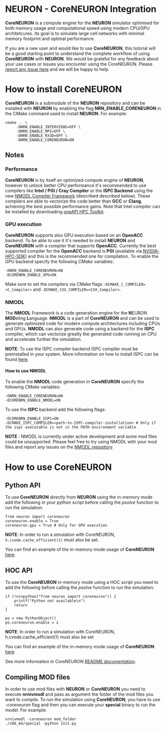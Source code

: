 # NEURON - CoreNEURON Integration

**CoreNEURON** is a compute engine for the **NEURON** simulator optimised for both memory usage and computational speed using modern CPU/GPU architetcures. Its goal is to simulate large cell networks with minimal memory footprint and optimal performance.

If you are a new user and would like to use **CoreNEURON**, this tutorial will be a good starting point to understand the complete workflow of using **CoreNEURON** with **NEURON**. We would be grateful for any feedback about your use cases or issues you encounter using the CoreNEURON. Please [report any issue here](https://github.com/neuronsimulator/nrn/issues) and we will be happy to help.


# How to install CoreNEURON

**CoreNEURON** is a submodule of the **NEURON** repository and can be installed with **NEURON** by enabling the flag **NRN_ENABLE_CORENEURON** in the CMake command used to install **NEURON**.
For example:

    cmake .. \
         -DNRN_ENABLE_INTERVIEWS=OFF \
         -DNRN_ENABLE_MPI=OFF \
         -DNRN_ENABLE_RX3D=OFF \
         -DNRN_ENABLE_CORENEURON=ON

## Notes

### Performance
**CoreNEURON** is by itself an optimized compute engine of **NEURON**, however to unlock better CPU performance it's recommended to use compilers like **Intel / PGI / Cray  Compiler** or the **ISPC Backend** using the new [NMODL Compiler Framework](https://github.com/BlueBrain/nmodl) (described described below). These compilers are able to vectorize the code better than **GCC** or **Clang**, achieving the best possible performance gains. Note that Intel compiler can be installed by downloading [oneAPI HPC Toolkit](https://software.intel.com/content/www/us/en/develop/tools/oneapi/hpc-toolkit.html).

### GPU execution
**CoreNEURON** supports also GPU execution based on an **OpenACC** backend. To be able to use it it's needed to install **NEURON** and **CoreNEURON** with a compiler that supports **OpenACC**. Currently the best supported compiler for the **OpenACC** backend is **PGI** (available via [NVIDIA-HPC-SDK](https://developer.nvidia.com/hpc-sdk)) and this is the recommended one for compilation.
To enable the GPU backend specify the following *CMake* variables:

    -DNRN_ENABLE_CORENEURON=ON
    -DCORENRN_ENABLE_GPU=ON

Make sure to set the compilers via CMake flags `-DCMAKE_C_COMPILER=<C_Compiler>` and `-DCMAKE_CXX_COMPILER=<CXX_Compiler>`.

### NMODL

The **NMODL** Framework is a code generation engine for the **N**EURON **MOD**eling **L**anguage. 
**NMODL** is a part of **CoreNEURON** and can be used to generate optimized code for modern compute architectures including CPUs and GPUs.
**NMODL** can also generate code using a backend for the **ISPC** compiler, which can vectorize greatly the generated code running on CPU and accelerate further the simulation.

**NOTE**: To use the ISPC compiler backend ISPC compiler must be preinstalled in your system. More information on how to install ISPC can be found [here](https://ispc.github.io/downloads.html).

#### How to use NMODL
To enable the **NMODL** code generation in **CoreNEURON** specify the following *CMake* variables:

    -DNRN_ENABLE_CORENEURON=ON
    -DCORENRN_ENABLE_NMODL=ON

To use the **ISPC** backend add the following flags:

    -DCORENRN_ENABLE_ISPC=ON
    -DCMAKE_ISPC_COMPILER=<path-to-ISPC-compiler-installation> # Only if the ispc executable is not in the PATH environment variable

**NOTE** : NMODL is currently under active development and some mod files could be unsupported. Please feel free to try using NMODL with your mod files and report any issues on the [NMODL repository](https://github.com/BlueBrain/nmodl)

# How to use CoreNEURON

## Python API
To use **CoreNEURON** directly from **NEURON** using the in-memory mode add the following in your python script before calling the *psolve* function to run the simulation:

    from neuron import coreneuron
    coreneuron.enable = True
    coreneuron.gpu = True # Only for GPU execution

**NOTE**: In order to run a simulation with CoreNEURON, `h.cvode.cache_efficient(1)` must also be set.

You can find an example of the in-memory mode usage of **CoreNEURON** [here](https://github.com/neuronsimulator/nrn/blob/master/test/coreneuron/test_direct.py).

## HOC API
To use the **CoreNEURON** in-memory mode using a HOC script you need to add the following before calling the *psolve* function to run the simulation:

    if (!nrnpython("from neuron import coreneuron")) {
        printf("Python not available\n")
        return
    }

    po = new PythonObject()
    po.coreneuron.enable = 1

**NOTE**: In order to run a simulation with CoreNEURON, h.cvode.cache_efficient(1) must also be set

You can find an example of the in-memory mode usage of **CoreNEURON** [here](https://github.com/neuronsimulator/nrn/blob/master/test/coreneuron/test_direct.hoc)

See more informaiton in CoreNEURON [README documentation](https://github.com/BlueBrain/CoreNeuron#dependencies).

## Compiling MOD files

In order to use mod files with **NEURON** or **CoreNEURON** you need to execute **nrnivmodl** and pass as argument the folder of the mod files you want to compile. To run the simulation using **CoreNEURON**, you have to use *-coreneuron* flag and then you can execute your **special** binary to run the model.
For example:

    nrnivmodl -coreneuron mod_folder
    ./x86_64/special -python init.py

